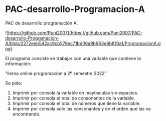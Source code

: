 # PAC-desarrollo-Programacion-A
PAC de desarrollo programación A.

![https://github.com/Puni2007](https://github.com/Puni2007/PAC-desarrollo-Programacion-A/blob/2272eeb542ac9cb576ec71bd06a9b963e8b810a1/ProgramacionA.png)


El programa consiste en trabajar con una variable que contiene la información: 
</br>

“ilerna online programacion a 2º semestre 2022”

Se pide:

1. Imprimir por consola la variable en mayúsculas sin espacios.
2. Imprimir por consola el total de consonantes de la variable.
3. Imprimir por consola el total de números que tiene la variable.
4. Imprimir por consola solo las consonantes y en el orden que las va encontrando.
